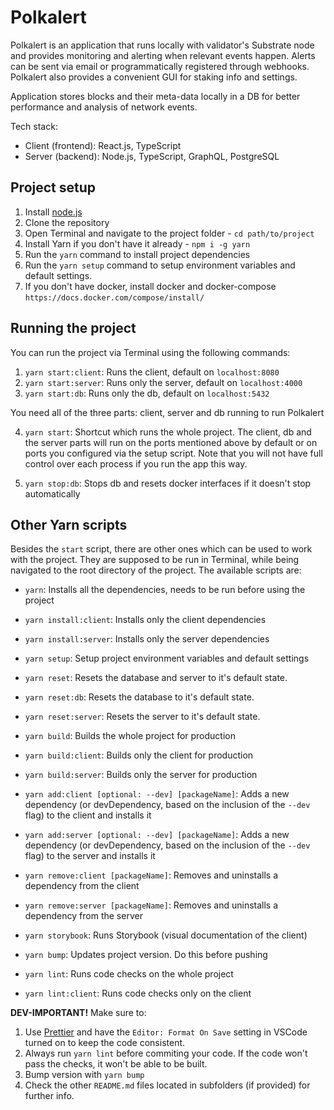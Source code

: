 # Polkalert

Polkalert is an application that runs locally with validator's Substrate node and provides monitoring and alerting when relevant events happen. Alerts can be sent via email or programmatically registered through webhooks. Polkalert also provides a convenient GUI for staking info and settings.

Application stores blocks and their meta-data locally in a DB for better performance and analysis of network events.

Tech stack:

- Client (frontend): React.js, TypeScript
- Server (backend): Node.js, TypeScript, GraphQL, PostgreSQL

## Project setup

1.  Install [node.js](https://nodejs.org/en/)
2.  Clone the repository
3.  Open Terminal and navigate to the project folder - `cd path/to/project`
4.  Install Yarn if you don't have it already - `npm i -g yarn`
5.  Run the `yarn` command to install project dependencies
6.  Run the `yarn setup` command to setup environment variables and default settings.
7.  If you don't have docker, install docker and docker-compose `https://docs.docker.com/compose/install/`

## Running the project

You can run the project via Terminal using the following commands:

1.  `yarn start:client`: Runs the client, default on `localhost:8080`
2.  `yarn start:server`: Runs only the server, default on `localhost:4000`
3.  `yarn start:db`: Runs only the db, default on `localhost:5432`

You need all of the three parts: client, server and db running to run Polkalert

4.  `yarn start`: Shortcut which runs the whole project. The client, db and the server parts will run on the ports mentioned above by default or on ports you configured via the setup script. Note that you will not have full control over each process if you run the app this way.

5.  `yarn stop:db`: Stops db and resets docker interfaces if it doesn't stop automatically

## Other Yarn scripts

Besides the `start` script, there are other ones which can be used to work with the project. They are supposed to be run in Terminal, while being navigated to the root directory of the project. The available scripts are:

- `yarn`: Installs all the dependencies, needs to be run before using the project
- `yarn install:client`: Installs only the client dependencies
- `yarn install:server`: Installs only the server dependencies

- `yarn setup`: Setup project environment variables and default settings

- `yarn reset`: Resets the database and server to it's default state.
- `yarn reset:db`: Resets the database to it's default state.
- `yarn reset:server`: Resets the server to it's default state.

- `yarn build`: Builds the whole project for production
- `yarn build:client`: Builds only the client for production
- `yarn build:server`: Builds only the server for production

- `yarn add:client [optional: --dev] [packageName]`: Adds a new dependency (or devDependency, based on the inclusion of the `--dev` flag) to the client and installs it
- `yarn add:server [optional: --dev] [packageName]`: Adds a new dependency (or devDependency, based on the inclusion of the `--dev` flag) to the server and installs it

- `yarn remove:client [packageName]`: Removes and uninstalls a dependency from the client
- `yarn remove:server [packageName]`: Removes and uninstalls a dependency from the server

- `yarn storybook`: Runs Storybook (visual documentation of the client)

- `yarn bump`: Updates project version. Do this before pushing
- `yarn lint`: Runs code checks on the whole project
- `yarn lint:client`: Runs code checks only on the client

**DEV-IMPORTANT!** Make sure to:

1.  Use [Prettier](https://marketplace.visualstudio.com/items?itemName=esbenp.prettier-vscode) and have the `Editor: Format On Save` setting in VSCode turned on to keep the code consistent.
2.  Always run `yarn lint` before commiting your code. If the code won't pass the checks, it won't be able to be built.
3.  Bump version with `yarn bump`
4.  Check the other `README.md` files located in subfolders (if provided) for further info.
